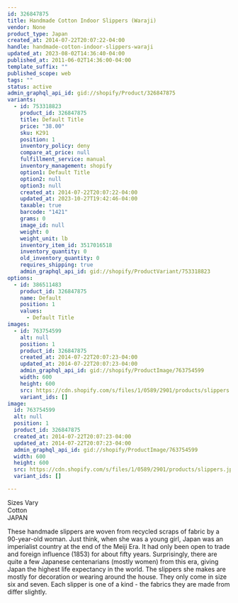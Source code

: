 ```yaml
---
id: 326847875
title: Handmade Cotton Indoor Slippers (Waraji)
vendor: None
product_type: Japan
created_at: 2014-07-22T20:07:22-04:00
handle: handmade-cotton-indoor-slippers-waraji
updated_at: 2023-08-02T14:36:40-04:00
published_at: 2011-06-02T14:36:00-04:00
template_suffix: ""
published_scope: web
tags: ""
status: active
admin_graphql_api_id: gid://shopify/Product/326847875
variants:
  - id: 753318823
    product_id: 326847875
    title: Default Title
    price: "38.00"
    sku: K291
    position: 1
    inventory_policy: deny
    compare_at_price: null
    fulfillment_service: manual
    inventory_management: shopify
    option1: Default Title
    option2: null
    option3: null
    created_at: 2014-07-22T20:07:22-04:00
    updated_at: 2023-10-27T19:42:46-04:00
    taxable: true
    barcode: "1421"
    grams: 0
    image_id: null
    weight: 0
    weight_unit: lb
    inventory_item_id: 3517016518
    inventory_quantity: 0
    old_inventory_quantity: 0
    requires_shipping: true
    admin_graphql_api_id: gid://shopify/ProductVariant/753318823
options:
  - id: 386511483
    product_id: 326847875
    name: Default
    position: 1
    values:
      - Default Title
images:
  - id: 763754599
    alt: null
    position: 1
    product_id: 326847875
    created_at: 2014-07-22T20:07:23-04:00
    updated_at: 2014-07-22T20:07:23-04:00
    admin_graphql_api_id: gid://shopify/ProductImage/763754599
    width: 600
    height: 600
    src: https://cdn.shopify.com/s/files/1/0589/2901/products/slippers.jpeg?v=1406074043
    variant_ids: []
image:
  id: 763754599
  alt: null
  position: 1
  product_id: 326847875
  created_at: 2014-07-22T20:07:23-04:00
  updated_at: 2014-07-22T20:07:23-04:00
  admin_graphql_api_id: gid://shopify/ProductImage/763754599
  width: 600
  height: 600
  src: https://cdn.shopify.com/s/files/1/0589/2901/products/slippers.jpeg?v=1406074043
  variant_ids: []

---
```


Sizes Vary  
Cotton  
JAPAN

These handmade slippers are woven from recycled scraps of fabric by a 90-year-old woman. Just think, when she was a young girl, Japan was an imperialist country at the end of the Meiji Era. It had only been open to trade and foreign influence (1853) for about fifty years. Surprisingly, there are quite a few Japanese centenarians (mostly women) from this era, giving Japan the highest life expectancy in the world. The slippers she makes are mostly for decoration or wearing around the house. They only come in size six and seven. Each slipper is one of a kind - the fabrics they are made from differ slightly.